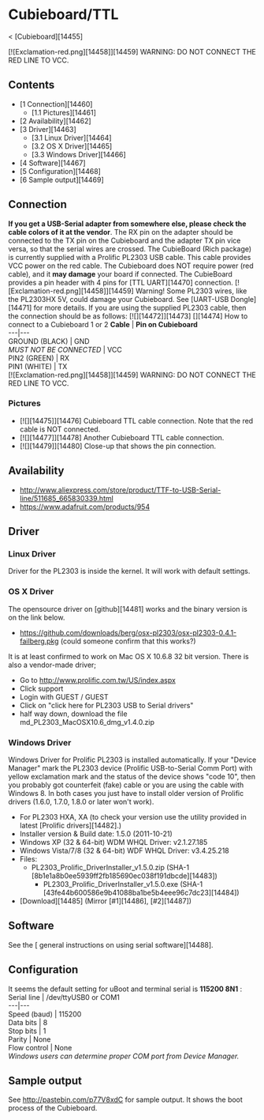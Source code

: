 # Cubieboard/TTL
< [Cubieboard][14455]
 
[![Exclamation-red.png][14458]][14459] WARNING: DO NOT CONNECT THE RED LINE TO VCC.
## Contents
  * [1 Connection][14460]
    * [1.1 Pictures][14461]
  * [2 Availability][14462]
  * [3 Driver][14463]
    * [3.1 Linux Driver][14464]
    * [3.2 OS X Driver][14465]
    * [3.3 Windows Driver][14466]
  * [4 Software][14467]
  * [5 Configuration][14468]
  * [6 Sample output][14469]

## Connection
**If you get a USB-Serial adapter from somewhere else, please check the cable colors of it at the vendor**. The RX pin on the adapter should be connected to the TX pin on the Cubieboard and the adapter TX pin vice versa, so that the serial wires are crossed. 
The CubieBoard (Rich package) is currently supplied with a Prolific PL2303 USB cable. This cable provides VCC power on the red cable. The Cubieboard does NOT require power (red cable), and it **may damage** your board if connected. The CubieBoard provides a pin header with 4 pins for [TTL UART][14470] connection. 
[![Exclamation-red.png][14458]][14459] Warning! Some PL2303 wires, like the PL2303HX 5V, could damage your Cubieboard. See [UART-USB Dongle][14471] for more details. 
If you are using the supplied PL2303 cable, then the connection should be as follows: 
[![][14472]][14473]
[][14474]
How to connect to a Cubieboard 1 or 2
**Cable** | **Pin on Cubieboard**  
---|---  
GROUND (BLACK) | GND   
_MUST NOT BE CONNECTED_ | VCC   
PIN2 (GREEN) | RX   
PIN1 (WHITE) | TX   
[![Exclamation-red.png][14458]][14459] WARNING: DO NOT CONNECT THE RED LINE TO VCC.
### Pictures
  * [![][14475]][14476]
Cubieboard TTL cable connection. Note that the red cable is NOT connected. 
  * [![][14477]][14478]
Another Cubieboard TTL cable connection. 
  * [![][14479]][14480]
Close-up that shows the pin connection. 

## Availability
  * <http://www.aliexpress.com/store/product/TTF-to-USB-Serial-line/511685_665830339.html>
  * <https://www.adafruit.com/products/954>

## Driver
### Linux Driver
Driver for the PL2303 is inside the kernel. It will work with default settings. 
### OS X Driver
The opensource driver on [github][14481] works and the binary version is on the link below. 
  * <https://github.com/downloads/berg/osx-pl2303/osx-pl2303-0.4.1-failberg.pkg> (could someone confirm that this works?)

It is at least confirmed to work on Mac OS X 10.6.8 32 bit version. 
There is also a vendor-made driver; 
  * Go to <http://www.prolific.com.tw/US/index.aspx>
  * Click support
  * Login with GUEST / GUEST
  * Click on "click here for PL2303 USB to Serial drivers"
  * half way down, download the file md_PL2303_MacOSX10.6_dmg_v1.4.0.zip

### Windows Driver
Windows Driver for Prolific PL2303 is installed automatically. If your "Device Manager" mark the PL2303 device (Prolific USB-to-Serial Comm Port) with yellow exclamation mark and the status of the device shows "code 10", then you probably got counterfeit (fake) cable or you are using the cable with Windows 8. In both cases you just have to install older version of Prolific drivers (1.6.0, 1.7.0, 1.8.0 or later won't work). 
  * For PL2303 HXA, XA (to check your version use the utility provided in latest [Prolific drivers][14482].)
  * Installer version & Build date: 1.5.0 (2011-10-21)
  * Windows XP (32 & 64-bit) WDM WHQL Driver: v2.1.27.185
  * Windows Vista/7/8 (32 & 64-bit) WDF WHQL Driver: v3.4.25.218
  * Files: 
    * PL2303_Prolific_DriverInstaller_v1.5.0.zip (SHA-1 [8b1e1a8b0ee5939ff2fb185690ec038f191dbcde][14483]) 
      * PL2303_Prolific_DriverInstaller_v1.5.0.exe (SHA-1 [43fe44b600586e9b41088ba1be5b4eee96c7dc23][14484])
  * [Download][14485] (Mirror [#1][14486], [#2][14487])

## Software
See the [ general instructions on using serial software][14488]. 
## Configuration
It seems the default setting for uBoot and terminal serial is **115200 8N1** : 
Serial line | /dev/ttyUSB0 or COM1   
---|---  
Speed (baud) | 115200   
Data bits | 8   
Stop bits | 1   
Parity | None   
Flow control | None   
_Windows users can determine proper COM port from Device Manager._
## Sample output
See <http://pastebin.com/p77V8xdC> for sample output. It shows the boot process of the Cubieboard.
